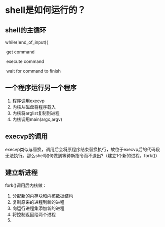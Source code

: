# shell是如何运行的？

## shell的主循环

while(!end_of_input){

​		get command

​		execute command

​		wait for command to finish


## 一个程序运行另一个程序

1. 程序调用execvp
2. 内核从磁盘将程序载入
3. 内核将arglist复制到进程
4. 内核调用main(argc,argv)

## execvp的调用

execvp类似与替换，调用后会将原程序结束替换执行，故位于execvp后的代码段无法执行。那么shell如何做到等待新指令而不退出?（建立1个新的进程，fork()）

## 建立新进程

fork()调用后内核做：

1. 分配新的内存块和内核数据结构
2. 复制原来的进程到新的进程
3. 向运行进程集添加新的进程
4. 将控制返回给两个进程
5. 

